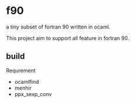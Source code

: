 # f90
a tiny subset of fortran 90 written in ocaml.

This project aim to support all feature in fortran 90.

## build
Requrement
- ocamlfind
- menhir
- ppx_sexp_conv
